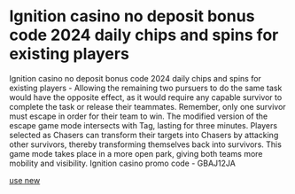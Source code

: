 # Ignition casino no deposit bonus code 2024 daily chips and spins for existing players

Ignition casino no deposit bonus code 2024 daily chips and spins for existing players - Allowing the remaining two pursuers to do the same task would have the opposite effect, as it would require any capable survivor to complete the task or release their teammates. Remember, only one survivor must escape in order for their team to win. The modified version of the escape game mode intersects with Tag, lasting for three minutes. Players selected as Chasers can transform their targets into Chasers by attacking other survivors, thereby transforming themselves back into survivors. This game mode takes place in a more open park, giving both teams more mobility and visibility. Ignition casino promo code - GBAJ12JA

[use new](https://urcpon.com/ignition/)
